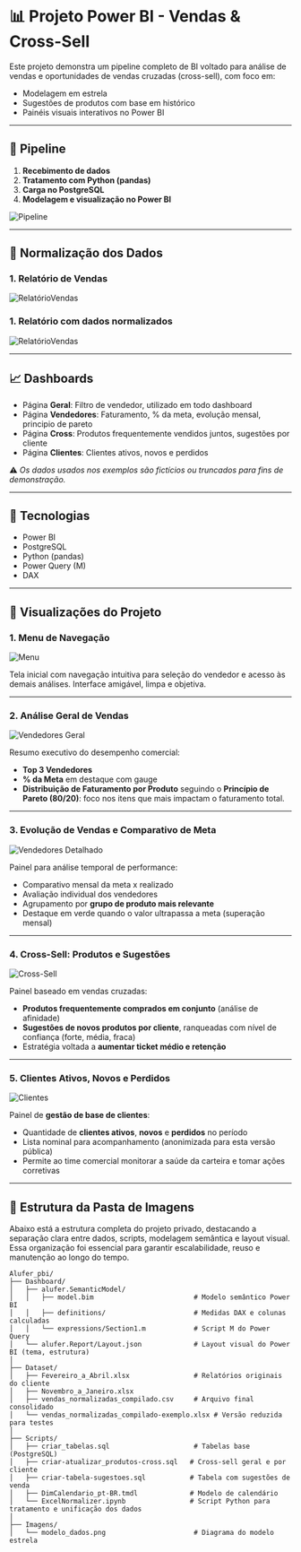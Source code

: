 # 📊 Projeto Power BI - Vendas & Cross-Sell

Este projeto demonstra um pipeline completo de BI voltado para análise de vendas e oportunidades de vendas cruzadas (cross-sell), com foco em:

- Modelagem em estrela
- Sugestões de produtos com base em histórico
- Painéis visuais interativos no Power BI

---

## 🧭 Pipeline

1. **Recebimento de dados**
2. **Tratamento com Python (pandas)**
3. **Carga no PostgreSQL**
4. **Modelagem e visualização no Power BI**

![Pipeline](imagens/Fluxograma.png)

---

## 🎲 Normalização dos Dados

### 1. Relatório de Vendas

![RelatórioVendas](imagens/PlanilhaOriginal.png)

### 1. Relatório com dados normalizados

![RelatórioVendas](imagens/PlanilhaNormalizada.png)

---

## 📈 Dashboards

- Página **Geral**: Filtro de vendedor, utilizado em todo dashboard
- Página **Vendedores**: Faturamento, % da meta, evolução mensal, principio de pareto
- Página **Cross**: Produtos frequentemente vendidos juntos, sugestões por cliente
- Página **Clientes**: Clientes ativos, novos e perdidos

⚠️ *Os dados usados nos exemplos são fictícios ou truncados para fins de demonstração.*

---

## 📌 Tecnologias

- Power BI
- PostgreSQL
- Python (pandas)
- Power Query (M)
- DAX

---

## 📸 Visualizações do Projeto

### 1. Menu de Navegação

![Menu](imagens/1-Menu.png)

Tela inicial com navegação intuitiva para seleção do vendedor e acesso às demais análises. Interface amigável, limpa e objetiva.

---

### 2. Análise Geral de Vendas

![Vendedores Geral](imagens/2-Vendedores.png)

Resumo executivo do desempenho comercial:

- **Top 3 Vendedores**
- **% da Meta** em destaque com gauge
- **Distribuição de Faturamento por Produto** seguindo o **Princípio de Pareto (80/20)**: foco nos itens que mais impactam o faturamento total.

---

### 3. Evolução de Vendas e Comparativo de Meta

![Vendedores Detalhado](imagens/3-Vendedores.png)

Painel para análise temporal de performance:

- Comparativo mensal da meta x realizado
- Avaliação individual dos vendedores
- Agrupamento por **grupo de produto mais relevante**
- Destaque em verde quando o valor ultrapassa a meta (superação mensal)

---

### 4. Cross-Sell: Produtos e Sugestões

![Cross-Sell](imagens/4-Cross.png)

Painel baseado em vendas cruzadas:

- **Produtos frequentemente comprados em conjunto** (análise de afinidade)
- **Sugestões de novos produtos por cliente**, ranqueadas com nível de confiança (forte, média, fraca)
- Estratégia voltada a **aumentar ticket médio e retenção**

---

### 5. Clientes Ativos, Novos e Perdidos

![Clientes](imagens/5-Clientes.png)

Painel de **gestão de base de clientes**:

- Quantidade de **clientes ativos**, **novos** e **perdidos** no período
- Lista nominal para acompanhamento (anonimizada para esta versão pública)
- Permite ao time comercial monitorar a saúde da carteira e tomar ações corretivas

---

## 📁 Estrutura da Pasta de Imagens

Abaixo está a estrutura completa do projeto privado, destacando a separação clara entre dados, scripts, modelagem semântica e layout visual. Essa organização foi essencial para garantir escalabilidade, reuso e manutenção ao longo do tempo.

```plaintext
Alufer_pbi/
├── Dashboard/
│   ├── alufer.SemanticModel/
│   │   ├── model.bim                         # Modelo semântico Power BI
│   │   ├── definitions/                      # Medidas DAX e colunas calculadas
│   │   └── expressions/Section1.m            # Script M do Power Query
│   └── alufer.Report/Layout.json             # Layout visual do Power BI (tema, estrutura)
│
├── Dataset/
│   ├── Fevereiro_a_Abril.xlsx                # Relatórios originais do cliente
│   ├── Novembro_a_Janeiro.xlsx
│   ├── vendas_normalizadas_compilado.csv     # Arquivo final consolidado
│   └── vendas_normalizadas_compilado-exemplo.xlsx # Versão reduzida para testes
│
├── Scripts/
│   ├── criar_tabelas.sql                     # Tabelas base (PostgreSQL)
│   ├── criar-atualizar_produtos-cross.sql   # Cross-sell geral e por cliente
│   ├── criar-tabela-sugestoes.sql           # Tabela com sugestões de venda
│   ├── DimCalendario_pt-BR.tmdl             # Modelo de calendário
│   └── ExcelNormalizer.ipynb                # Script Python para tratamento e unificação dos dados
│
├── Imagens/
│   └── modelo_dados.png                      # Diagrama do modelo estrela

